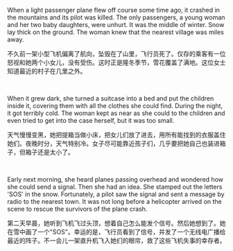 When a light passenger plane flew off course some time ago, it crashed in the mountains and its pilot was killed. The only passengers, a young woman and her two baby daughters, were unhurt. It was the middle of winter. Snow lay thick on the ground. The woman knew that the nearest village was miles away.

不久前一架小型飞机偏离了航向，坠毁在了山里，飞行员死了。仅存的乘客有一位怒视和她两个小女儿，没有受伤。这时正是隆冬季节，雪花覆盖了满地。这位女士知道最近的村子在几里之外。

    



When it grew dark, she turned a suitcase into a bed and put the children inside it, covering them with all the clothes she could find. During the night, it got terribly cold. The woman kept as near as she could to the children and even tried to get into the case herself, but it was too small.

天气慢慢变黑，她把提箱当做小床，把女儿们放了进去，用所有能找到的衣服盖住她们。夜晚时分，天气特别冷。女子尽可能靠近孩子们，几乎要把她自己也装进箱子，但箱子还是太小了。

    



Early next morning, she heard planes passing overhead and wondered how she could send a signal. Then she had an idea. She stamped out the letters 'SOS' in the snow. Fortunately, a pilot saw the signal and sent a message by radio to the nearest town. It was not long before a helicopter arrived on the scene to rescue the survivors of the plane crash.

第二天早晨，她听到飞机飞过头顶，想着自己怎么能发个信号。然后她想到了。她在雪中画了一个"SOS"。幸运的是，飞行员看到了信号，并发了一个无线电广播给最近的阵子。不一会儿一架直升机飞入她们的眼帘，救了这些飞机失事的幸存者。
